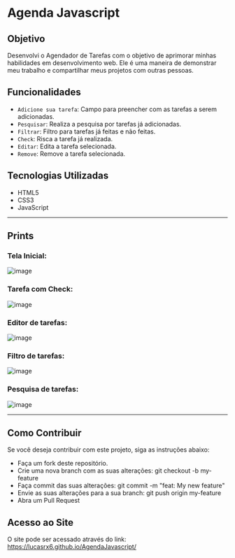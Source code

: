 # Agenda Javascript

## Objetivo
Desenvolvi o Agendador de Tarefas  com o objetivo de aprimorar minhas habilidades em desenvolvimento web. 
Ele é uma maneira de demonstrar meu trabalho e compartilhar meus projetos com outras pessoas.

## Funcionalidades
- `Adicione sua tarefa`: Campo para preencher com as tarefas a serem adicionadas.
- `Pesquisar`: Realiza a pesquisa por tarefas já adicionadas.
- `Filtrar`: Filtro para tarefas já feitas e não feitas.
- `Check`: Risca a tarefa já realizada.
- `Editar`: Edita a tarefa selecionada.
- `Remove`: Remove a tarefa selecionada.

## Tecnologias Utilizadas
- HTML5
- CSS3
- JavaScript
_______________________________________________
## Prints

### Tela Inicial:
![image](https://github.com/Lucasrx6/AgendaJavascript/assets/86980974/8635c076-3628-4be9-8a32-f63d9639bd45)

### Tarefa com Check:
![image](https://github.com/Lucasrx6/AgendaJavascript/assets/86980974/86bcd041-0e16-4335-8349-4104645aefd8)

### Editor de tarefas:
![image](https://github.com/Lucasrx6/AgendaJavascript/assets/86980974/23dd30b9-b1af-411c-87a2-a641b70db6fc)

### Filtro de tarefas:
![image](https://github.com/Lucasrx6/AgendaJavascript/assets/86980974/c8b36aec-9418-4249-9756-9d5ce97ec709)

### Pesquisa de tarefas:
![image](https://github.com/Lucasrx6/AgendaJavascript/assets/86980974/5b77e9ab-2889-4187-8302-5407a459b0ac)

_______________________________________________

## Como Contribuir
Se você deseja contribuir com este projeto, siga as instruções abaixo:

- Faça um fork deste repositório.
- Crie uma nova branch com as suas alterações: git checkout -b my-feature
- Faça commit das suas alterações: git commit -m "feat: My new feature"
- Envie as suas alterações para a sua branch: git push origin my-feature
- Abra um Pull Request

## Acesso ao Site
O site pode ser acessado através do link: https://lucasrx6.github.io/AgendaJavascript/
